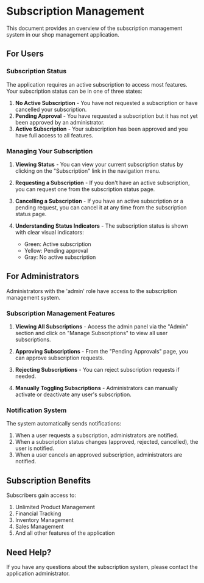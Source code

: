 # Subscription Management

This document provides an overview of the subscription management system in our shop management application.

## For Users

### Subscription Status

The application requires an active subscription to access most features. Your subscription status can be in one of three states:

1. **No Active Subscription** - You have not requested a subscription or have cancelled your subscription.
2. **Pending Approval** - You have requested a subscription but it has not yet been approved by an administrator.
3. **Active Subscription** - Your subscription has been approved and you have full access to all features.

### Managing Your Subscription

1. **Viewing Status** - You can view your current subscription status by clicking on the "Subscription" link in the navigation menu.

2. **Requesting a Subscription** - If you don't have an active subscription, you can request one from the subscription status page.

3. **Cancelling a Subscription** - If you have an active subscription or a pending request, you can cancel it at any time from the subscription status page.

4. **Understanding Status Indicators** - The subscription status is shown with clear visual indicators:
   - Green: Active subscription
   - Yellow: Pending approval
   - Gray: No active subscription

## For Administrators

Administrators with the 'admin' role have access to the subscription management system.

### Subscription Management Features

1. **Viewing All Subscriptions** - Access the admin panel via the "Admin" section and click on "Manage Subscriptions" to view all user subscriptions.

2. **Approving Subscriptions** - From the "Pending Approvals" page, you can approve subscription requests.

3. **Rejecting Subscriptions** - You can reject subscription requests if needed.

4. **Manually Toggling Subscriptions** - Administrators can manually activate or deactivate any user's subscription.

### Notification System

The system automatically sends notifications:

1. When a user requests a subscription, administrators are notified.
2. When a subscription status changes (approved, rejected, cancelled), the user is notified.
3. When a user cancels an approved subscription, administrators are notified.

## Subscription Benefits

Subscribers gain access to:

1. Unlimited Product Management
2. Financial Tracking
3. Inventory Management
4. Sales Management
5. And all other features of the application

## Need Help?

If you have any questions about the subscription system, please contact the application administrator.
